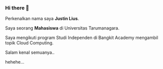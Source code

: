 ### Hi there 👋

Perkenalkan nama saya **Justin Lius**.<br>

Saya seorang **Mahasiswa** di Universitas Tarumanagara.<br>

Saya mengikuti program Studi Independen di Bangkit Academy mengambil topik Cloud Computing.<br>

Salam kenal semuanya..

hehehe...
